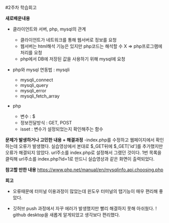 #2주차 학습회고

**새로배운내용**

- 클라이언트와 서버, php, mysql의 관계
    - 클라이언트가 네트워크를 통해 웹서버로 정보를 요청
    - 웹서버는 html해석 기능은 있지만 php코드는 해석할 수 X => php프로그램에 처리를 요청
    - php에서 DB에 저장된 값을 사용하기 위해 mysql에 요청
    
- php와 mysql 연동법 : mysqli 
    - mysqli_connect 
    - mysqli_query
    - mysqli_error
    - mysqli_fetch_array

- php
    - 변수 : $
    - 정보전달방식 : GET, POST
    - isset : 변수가 설정되었는지 확인해주는 함수
    
**문제가 발생하거나 고민한 내용 + 해결과정**
-index.php를 수정하고 웹페이지에서 확인하는데 오류가 발생했다.
실습영상에서 본대로 $_GET뒤에 $_GET['id']를 추가했지만 오류가 해결되지 않았다.
url주소를 index.php로 설정해서 그랬던 것이다. 1번 목록을 클릭해 url주소를 index.php?id=1로 만드니 실습영상과 같은 화면이 출력되었다.

**참고할 만한 내용**
https://www.php.net/manual/en/mysqlinfo.api.choosing.php

**회고**
+ 오류때문에 터미널 이용과정이 많았는데 윈도우 터미널의 탭기능이 매우 편리해 좋았다.
- 깃허브 push 과정에서 자꾸 에러가 발생했지만 빨리 해결하지 못해 아쉬웠다.
! github desktop을 새롭게 알게되었고 생각보다 편리했다.
